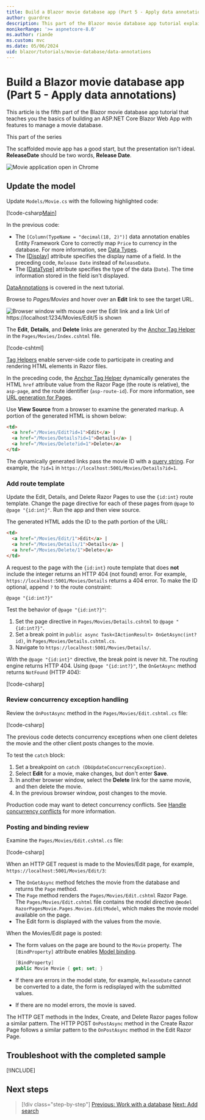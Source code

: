 ```yaml
---
title: Build a Blazor movie database app (Part 5 - Apply data annotations)
author: guardrex
description: This part of the Blazor movie database app tutorial explains ...
monikerRange: '>= aspnetcore-8.0'
ms.author: riande
ms.custom: mvc
ms.date: 05/06/2024
uid: blazor/tutorials/movie-database/data-annotations
---
```

# Build a Blazor movie database app (Part 5 - Apply data annotations)

<!-- UPDATE 9.0 Activate after release

[!INCLUDE[](~/includes/not-latest-version.md)]

-->

This article is the fifth part of the Blazor movie database app tutorial that teaches you the basics of building an ASP.NET Core Blazor Web App with features to manage a movie database.

This part of the series

The scaffolded movie app has a good start, but the presentation isn't ideal. **ReleaseDate** should be two words, **Release Date**.

![Movie application open in Chrome](~/tutorials/razor-pages/sql/_static/m605.png)

## Update the model

Update `Models/Movie.cs` with the following highlighted code:

[!code-csharp[Main](~/tutorials/razor-pages/razor-pages-start/sample/RazorPagesMovie80/Models/MovieDateFixed.cs?name=snippet_1&highlight=2,11,16)]

In the previous code:

* The `[Column(TypeName = "decimal(18, 2)")]` data annotation enables Entity Framework Core to correctly map `Price` to currency in the database. For more information, see [Data Types](/ef/core/modeling/relational/data-types).
* The [[Display]](xref:System.ComponentModel.DataAnnotations.DisplayAttribute) attribute specifies the display name of a field. In the preceding code, `Release Date` instead of `ReleaseDate`.
* The [[DataType]](xref:System.ComponentModel.DataAnnotations.DataTypeAttribute) attribute specifies the type of the data (`Date`). The time information stored in the field isn't displayed.

[DataAnnotations](/aspnet/mvc/overview/older-versions/mvc-music-store/mvc-music-store-part-6) is covered in the next tutorial.

Browse to *Pages/Movies* and hover over an **Edit** link to see the target URL.

![Browser window with mouse over the Edit link and a link Url of https://localhost:1234/Movies/Edit/5 is shown](~/tutorials/razor-pages/da1/_static/8/edit8.png)

The **Edit**, **Details**, and **Delete** links are generated by the [Anchor Tag Helper](xref:mvc/views/tag-helpers/builtin-th/anchor-tag-helper) in the `Pages/Movies/Index.cshtml` file.

[!code-cshtml[](~/tutorials/razor-pages/razor-pages-start/snapshot_sample/RazorPagesMovie/Pages/Movies/Index.cshtml?highlight=16-18&range=32-)]

[Tag Helpers](xref:mvc/views/tag-helpers/intro) enable server-side code to participate in creating and rendering HTML elements in Razor files.

In the preceding code, the [Anchor Tag Helper](xref:mvc/views/tag-helpers/builtin-th/anchor-tag-helper) dynamically generates the HTML `href` attribute value from the Razor Page (the route is relative), the `asp-page`, and the route identifier (`asp-route-id`). For more information, see [URL generation for Pages](xref:razor-pages/index#url-generation-for-pages).

Use **View Source** from a browser to examine the generated markup. A portion of the generated HTML is shown below:

```html
<td>
  <a href="/Movies/Edit?id=1">Edit</a> |
  <a href="/Movies/Details?id=1">Details</a> |
  <a href="/Movies/Delete?id=1">Delete</a>
</td>
```

   The dynamically generated links pass the movie ID with a [query string](https://launchschool.com/books/http/read/what_is_a_url). For example, the `?id=1` in `https://localhost:5001/Movies/Details?id=1`.

### Add route template

Update the Edit, Details, and Delete Razor Pages to use the `{id:int}` route template. Change the page directive for each of these pages from `@page` to `@page "{id:int}"`. Run the app and then view source.

The generated HTML adds the ID to the path portion of the URL:

```html
<td>
  <a href="/Movies/Edit/1">Edit</a> |
  <a href="/Movies/Details/1">Details</a> |
  <a href="/Movies/Delete/1">Delete</a>
</td>
```

A request to the page with the `{id:int}` route template that does **not** include the integer returns an HTTP 404 (not found) error. For example, `https://localhost:5001/Movies/Details` returns a 404 error. To make the ID optional, append `?` to the route constraint:

```cshtml
@page "{id:int?}"
```

Test the behavior of `@page "{id:int?}"`:

1. Set the page directive in `Pages/Movies/Details.cshtml` to `@page "{id:int?}"`.
1. Set a break point in `public async Task<IActionResult> OnGetAsync(int? id)`, in `Pages/Movies/Details.cshtml.cs`.
1. Navigate to `https://localhost:5001/Movies/Details/`.

With the `@page "{id:int}"` directive, the break point is never hit. The routing engine returns HTTP 404. Using `@page "{id:int?}"`, the `OnGetAsync` method returns `NotFound` (HTTP 404):

[!code-csharp[](~/tutorials/razor-pages/razor-pages-start/sample/RazorPagesMovie60/Pages/Movies/Details.cshtml.cs?name=snippet1&highlight=3-6)]

### Review concurrency exception handling

Review the `OnPostAsync` method in the `Pages/Movies/Edit.cshtml.cs` file:

[!code-csharp[](~/tutorials/razor-pages/razor-pages-start/snapshot_sample7/Pages/Movies/Edit.cshtml.cs?name=snippet_1)]

The previous code detects concurrency exceptions when one client deletes the movie and the other client posts changes to the movie.

To test the `catch` block:

1. Set a breakpoint on `catch (DbUpdateConcurrencyException)`.
1. Select **Edit** for a movie, make changes, but don't enter **Save**.
1. In another browser window, select the **Delete** link for the same movie, and then delete the movie.
1. In the previous browser window, post changes to the movie.

Production code may want to detect concurrency conflicts. See [Handle concurrency conflicts](xref:data/ef-rp/concurrency) for more information.

### Posting and binding review

Examine the `Pages/Movies/Edit.cshtml.cs` file:

[!code-csharp[](~/tutorials/razor-pages/razor-pages-start/snapshot_sample7/Pages/Movies/Edit.cshtml.cs?name=snippet2)]

When an HTTP GET request is made to the Movies/Edit page, for example, `https://localhost:5001/Movies/Edit/3`:

* The `OnGetAsync` method fetches the movie from the database and returns the `Page` method.
* The `Page` method renders the `Pages/Movies/Edit.cshtml` Razor Page. The `Pages/Movies/Edit.cshtml` file contains the model directive `@model RazorPagesMovie.Pages.Movies.EditModel`, which makes the movie model available on the page.
* The Edit form is displayed with the values from the movie.

When the Movies/Edit page is posted:

* The form values on the page are bound to the `Movie` property. The `[BindProperty]` attribute enables [Model binding](xref:mvc/models/model-binding).

  ```csharp
  [BindProperty]
  public Movie Movie { get; set; }
  ```

* If there are errors in the model state, for example, `ReleaseDate` cannot be converted to a date, the form is redisplayed with the submitted values.
* If there are no model errors, the movie is saved.

The HTTP GET methods in the Index, Create, and Delete Razor pages follow a similar pattern. The HTTP POST `OnPostAsync` method in the Create Razor Page follows a similar pattern to the `OnPostAsync` method in the Edit Razor Page.

## Troubleshoot with the completed sample

[!INCLUDE[](~/blazor/tutorials/movie-database-app/includes/troubleshoot.md)]

## Next steps

> [!div class="step-by-step"]
> [Previous: Work with a database](xref:blazor/tutorials/movie-database/database)
> [Next: Add search](xref:blazor/tutorials/movie-database/search)
